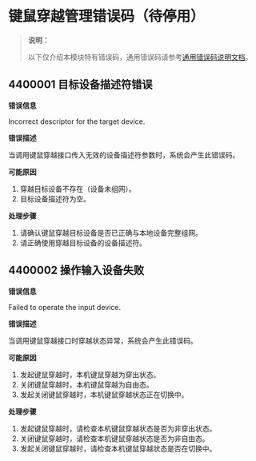 # 键鼠穿越管理错误码（待停用）

> **说明：**
>
> 以下仅介绍本模块特有错误码，通用错误码请参考[通用错误码说明文档](errorcode-universal.md)。

## 4400001 目标设备描述符错误

**错误信息**

Incorrect descriptor for the target device.

**错误描述**

当调用键鼠穿越接口传入无效的设备描述符参数时，系统会产生此错误码。

**可能原因**

1. 穿越目标设备不存在（设备未组网）。
2. 目标设备描述符为空。

**处理步骤**

1. 请确认键鼠穿越目标设备是否已正确与本地设备完整组网。
2. 请正确使用穿越目标设备的设备描述符。

## 4400002 操作输入设备失败

**错误信息**

Failed to operate the input device.

**错误描述**

当调用键鼠穿越接口时穿越状态异常，系统会产生此错误码。

**可能原因**

1. 发起键鼠穿越时，本机键鼠穿越为穿出状态。
2. 关闭键鼠穿越时，本机键鼠穿越为自由态。
3. 发起关闭键鼠穿越时，本机键鼠穿越状态正在切换中。

**处理步骤**

1. 发起键鼠穿越时，请检查本机键鼠穿越状态是否为非穿出状态。
2. 关闭键鼠穿越时，请检查本机键鼠穿越状态是否为非自由态。
3. 发起关闭键鼠穿越时，请检查本机键鼠穿越状态是否在切换中。